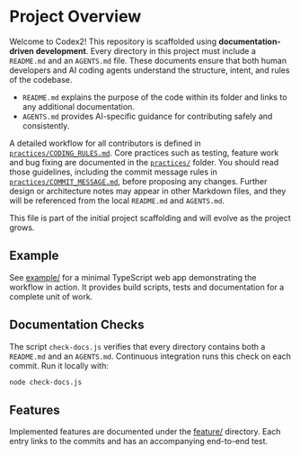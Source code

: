 # Project Overview

Welcome to Codex2! This repository is scaffolded using **documentation-driven development**. Every directory in this project must include a `README.md` and an `AGENTS.md` file. These documents ensure that both human developers and AI coding agents understand the structure, intent, and rules of the codebase.

- `README.md` explains the purpose of the code within its folder and links to any additional documentation.
- `AGENTS.md` provides AI-specific guidance for contributing safely and consistently.

A detailed workflow for all contributors is defined in [`practices/CODING_RULES.md`](practices/CODING_RULES.md). Core practices such as testing, feature work and bug fixing are documented in the [`practices/`](practices/) folder. You should read those guidelines, including the commit message rules in [`practices/COMMIT_MESSAGE.md`](practices/COMMIT_MESSAGE.md), before proposing any changes. Further design or architecture notes may appear in other Markdown files, and they will be referenced from the local `README.md` and `AGENTS.md`.

This file is part of the initial project scaffolding and will evolve as the project grows.

## Example

See [example/](example/) for a minimal TypeScript web app demonstrating the workflow in action. It provides build scripts, tests and documentation for a complete unit of work.

## Documentation Checks

The script `check-docs.js` verifies that every directory contains both a
`README.md` and an `AGENTS.md`. Continuous integration runs this check on each
commit. Run it locally with:

```bash
node check-docs.js
```
## Features

Implemented features are documented under the [feature/](feature/) directory. Each entry links to the commits and has an accompanying end-to-end test.
